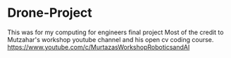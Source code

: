 # Drone-Project
This was for my computing for engineers final project
Most of the credit to Mutzahar's workshop youtube channel and his open cv coding course.
https://www.youtube.com/c/MurtazasWorkshopRoboticsandAI
